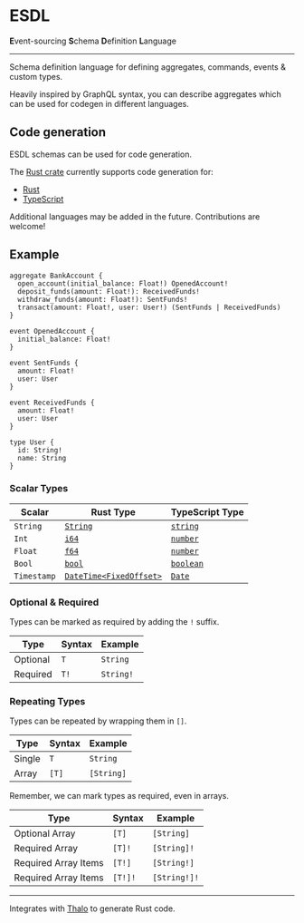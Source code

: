 # ESDL

**E**vent-sourcing **S**chema **D**efinition **L**anguage

---

Schema definition language for defining aggregates, commands, events & custom types.

Heavily inspired by GraphQL syntax, you can describe aggregates which can be used for codegen in different languages.

## Code generation

ESDL schemas can be used for code generation.

The [Rust crate](https://crates.io/crates/esdl) currently supports code generation for:

- [Rust](https://docs.rs/esdl/latest/esdl/codegen/rust/struct.RustCompiler.html)
- [TypeScript](https://docs.rs/esdl/latest/esdl/codegen/typescript/struct.TypeScriptCompiler.html)

Additional languages may be added in the future. Contributions are welcome!

## Example

```
aggregate BankAccount {
  open_account(initial_balance: Float!) OpenedAccount!
  deposit_funds(amount: Float!): ReceivedFunds!
  withdraw_funds(amount: Float!): SentFunds!
  transact(amount: Float!, user: User!) (SentFunds | ReceivedFunds)
}

event OpenedAccount {
  initial_balance: Float!
}

event SentFunds {
  amount: Float!
  user: User
}

event ReceivedFunds {
  amount: Float!
  user: User
}

type User {
  id: String!
  name: String
}
```

### Scalar Types

| Scalar      | Rust Type                                                                            | TypeScript Type                                                                                                          |
| ----------- | ------------------------------------------------------------------------------------ | ------------------------------------------------------------------------------------------------------------------------ |
| `String`    | [`String`](https://doc.rust-lang.org/stable/std/string/struct.String.html)           | [`string`](https://www.typescriptlang.org/docs/handbook/2/everyday-types.html#the-primitives-string-number-and-boolean)  |
| `Int`       | [`i64`](https://doc.rust-lang.org/stable/std/primitive.i64.html)                     | [`number`](https://www.typescriptlang.org/docs/handbook/2/everyday-types.html#the-primitives-string-number-and-boolean)  |
| `Float`     | [`f64`](https://doc.rust-lang.org/stable/std/primitive.f64.html)                     | [`number`](https://www.typescriptlang.org/docs/handbook/2/everyday-types.html#the-primitives-string-number-and-boolean)  |
| `Bool`      | [`bool`](https://doc.rust-lang.org/stable/std/primitive.bool.html)                   | [`boolean`](https://www.typescriptlang.org/docs/handbook/2/everyday-types.html#the-primitives-string-number-and-boolean) |
| `Timestamp` | [`DateTime<FixedOffset>`](https://docs.rs/chrono/latest/chrono/struct.DateTime.html) | [`Date`](https://developer.mozilla.org/en-US/docs/Web/JavaScript/Reference/Global_Objects/Date/Date)                     |

### Optional & Required

Types can be marked as required by adding the `!` suffix.

| Type     | Syntax | Example   |
| -------- | ------ | --------- |
| Optional | `T`    | `String`  |
| Required | `T!`   | `String!` |

### Repeating Types

Types can be repeated by wrapping them in `[]`.

| Type   | Syntax | Example    |
| ------ | ------ | ---------- |
| Single | `T`    | `String`   |
| Array  | `[T]`  | `[String]` |

Remember, we can mark types as required, even in arrays.

| Type                 | Syntax  | Example      |
| -------------------- | ------- | ------------ |
| Optional Array       | `[T]`   | `[String]`   |
| Required Array       | `[T]!`  | `[String]!`  |
| Required Array Items | `[T!]`  | `[String!]`  |
| Required Array Items | `[T!]!` | `[String!]!` |

---

Integrates with [Thalo](https://github.com/thalo-rs/thalo) to generate Rust code.
